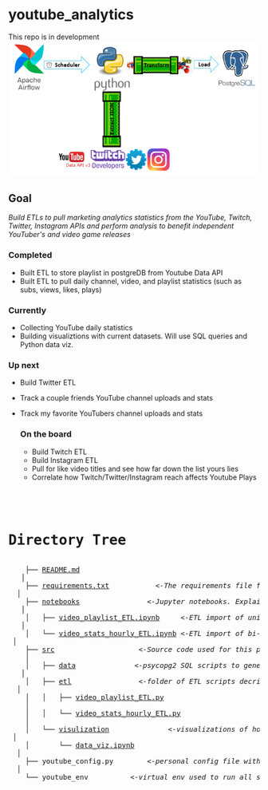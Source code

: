 # youtube_analytics
This repo is in development
![Alt text](img/flow.png?raw=true "Technology flow")

## Goal 
*Build ETLs to pull marketing analytics statistics from the YouTube, Twitch, Twitter, Instagram APIs and perform analysis to benefit independent YouTuber's and video game releases*

  ### Completed
  - Built ETL to store playlist in postgreDB from Youtube Data API
  - Built ETL to pull daily channel, video, and playlist statistics (such as subs, views, likes, plays)

  ### Currently
  - Collecting YouTube daily statistics 
  - Building visualiztions with current datasets. Will use SQL queries and Python data viz.

  ### Up next 
  - Build Twitter ETL 
  - Track a couple friends YouTube channel uploads and stats
  - Track my favorite YouTubers channel uploads and stats
  

    ### On the board
    - Build Twitch ETL 
    - Build Instagram ETL 
    - Pull for like video titles and see how far down the list yours lies
    - Correlate how Twitch/Twitter/Instagram reach affects Youtube Plays

<!DOCTYPE html>
<html>
<head>
 <meta http-equiv="Content-Type" content="text/html; charset=UTF-8">
 <meta name="Author" content="Made by 'tree'">
 <meta name="GENERATOR" content="$Version: $ tree v1.8.0 (c) 1996 - 2018 by Steve Baker, Thomas Moore, Francesc Rocher, Florian Sesser, Kyosuke Tokoro $">
  <!-- 
  BODY { font-family : ariel, monospace, sans-serif; }
  P { font-weight: normal; font-family : ariel, monospace, sans-serif; color: black; background-color: transparent;}
  B { font-weight: normal; color: black; background-color: transparent;}
  A:visited { font-weight : normal; text-decoration : none; background-color : transparent; margin : 0px 0px 0px 0px; padding : 0px 0px 0px 0px; display: inline; }
  A:link    { font-weight : normal; text-decoration : none; margin : 0px 0px 0px 0px; padding : 0px 0px 0px 0px; display: inline; }
  A:hover   { color : #000000; font-weight : normal; text-decoration : underline; background-color : yellow; margin : 0px 0px 0px 0px; padding : 0px 0px 0px 0px; display: inline; }
  A:active  { color : #000000; font-weight: normal; background-color : transparent; margin : 0px 0px 0px 0px; padding : 0px 0px 0px 0px; display: inline; }
  .VERSION { font-size: small; font-family : arial, sans-serif; }
  .NORM  { color: black;  background-color: transparent;}
  .FIFO  { color: purple; background-color: transparent;}
  .CHAR  { color: yellow; background-color: transparent;}
  .DIR   { color: blue;   background-color: transparent;}
  .BLOCK { color: yellow; background-color: transparent;}
  .LINK  { color: aqua;   background-color: transparent;}
  .SOCK  { color: fuchsia;background-color: transparent;}
  .EXEC  { color: green;  background-color: transparent;}
  -->
<pre>
</head>
<body>
	<h1>Directory Tree</h1><p>
	├── <a href=".//README.md">README.md</a> <br>	│
	├── <a href=".//requirements.txt">requirements.txt</a>		    <i> <-The requirements file for reproducing the analysis environment </i> <br>	│
	├── <a href=".//notebooks/">notebooks</a>			    <i> <-Jupyter notebooks. Explain code techniques used in etl</i> <br>	│
	│   ├── <a href=".//notebooks/video_playlist_ETL.ipynb">video_playlist_ETL.ipynb</a>    <i> <-ETL import of unique videos from Youtube Data API to Postgres database</i> <br>	│
	│   └── <a href=".//notebooks/video_stats_hourly_ETL.ipynb">video_stats_hourly_ETL.ipynb</a><i> <-ETL import of bi-hourly stats of listed videos in pg playlists table</i> <br>	│
	├── <a href=".//src/">src</a>				    <i> <-Source code used for this project</i> <br>	│
	│   ├── <a href=".//src/data/">data</a>			    <i> <-psycopg2 SQL scripts to generate data to visualize</i> <br>	│
	│   ├── <a href=".//src/etl/">etl</a>			    <i> <-folder of ETL scripts decribed in the notebooks</i> <br>	│
	│   │   ├── <a href=".//src/etl/video_playlist_ETL.py">video_playlist_ETL.py</a><br>	│
	│   │   └── <a href=".//src/etl/video_stats_hourly_ETL.py">video_stats_hourly_ETL.py</a><br>	│
	│   └── <a href=".//src/visulization/">visulization</a> 		    <i> <-visualizations of hourly stats and analytics on key times to upload </i> <br>	│
	│   &nbsp;&nbsp;&nbsp; └── <a href=".//src/visulization/data_viz.ipynb">data_viz.ipynb</a><br>	│
	├── youtube_config.py		<i> <-personal config file with YouTube Data API credentials and Postgres address </i><br>	│
	└── youtube_env			<i> <-virtual env used to run all scripts </i> <br>	
	<br><br>
	</pre>


